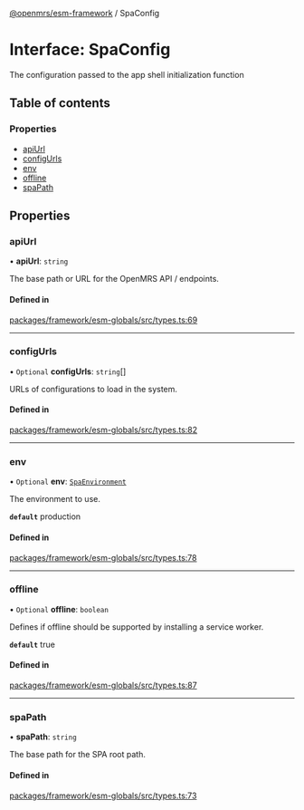 [@openmrs/esm-framework](../API.md) / SpaConfig

# Interface: SpaConfig

The configuration passed to the app shell initialization function

## Table of contents

### Properties

- [apiUrl](SpaConfig.md#apiurl)
- [configUrls](SpaConfig.md#configurls)
- [env](SpaConfig.md#env)
- [offline](SpaConfig.md#offline)
- [spaPath](SpaConfig.md#spapath)

## Properties

### apiUrl

• **apiUrl**: `string`

The base path or URL for the OpenMRS API / endpoints.

#### Defined in

[packages/framework/esm-globals/src/types.ts:69](https://github.com/openmrs/openmrs-esm-core/blob/main/packages/framework/esm-globals/src/types.ts#L69)

___

### configUrls

• `Optional` **configUrls**: `string`[]

URLs of configurations to load in the system.

#### Defined in

[packages/framework/esm-globals/src/types.ts:82](https://github.com/openmrs/openmrs-esm-core/blob/main/packages/framework/esm-globals/src/types.ts#L82)

___

### env

• `Optional` **env**: [`SpaEnvironment`](../API.md#spaenvironment)

The environment to use.

**`default`** production

#### Defined in

[packages/framework/esm-globals/src/types.ts:78](https://github.com/openmrs/openmrs-esm-core/blob/main/packages/framework/esm-globals/src/types.ts#L78)

___

### offline

• `Optional` **offline**: `boolean`

Defines if offline should be supported by installing a service worker.

**`default`** true

#### Defined in

[packages/framework/esm-globals/src/types.ts:87](https://github.com/openmrs/openmrs-esm-core/blob/main/packages/framework/esm-globals/src/types.ts#L87)

___

### spaPath

• **spaPath**: `string`

The base path for the SPA root path.

#### Defined in

[packages/framework/esm-globals/src/types.ts:73](https://github.com/openmrs/openmrs-esm-core/blob/main/packages/framework/esm-globals/src/types.ts#L73)
